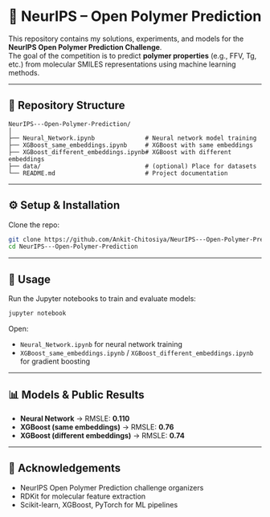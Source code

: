# 🧪 NeurIPS – Open Polymer Prediction

This repository contains my solutions, experiments, and models for the **NeurIPS Open Polymer Prediction Challenge**.  
The goal of the competition is to predict **polymer properties** (e.g., FFV, Tg, etc.) from molecular SMILES representations using machine learning methods.

---

## 📂 Repository Structure
```
NeurIPS---Open-Polymer-Prediction/
│
├── Neural_Network.ipynb              # Neural network model training
├── XGBoost_same_embeddings.ipynb     # XGBoost with same embeddings
├── XGBoost_different_embeddings.ipynb# XGBoost with different embeddings
├── data/                             # (optional) Place for datasets
└── README.md                         # Project documentation
```

---

## ⚙️ Setup & Installation

Clone the repo:
```bash
git clone https://github.com/Ankit-Chitosiya/NeurIPS---Open-Polymer-Prediction.git
cd NeurIPS---Open-Polymer-Prediction
```

---

## 🚀 Usage

Run the Jupyter notebooks to train and evaluate models:  
```bash
jupyter notebook
```

Open:
- `Neural_Network.ipynb` for neural network training  
- `XGBoost_same_embeddings.ipynb` / `XGBoost_different_embeddings.ipynb` for gradient boosting  

---

## 📊 Models & Public Results
- **Neural Network** → RMSLE: **0.110**  
- **XGBoost (same embeddings)** → RMSLE: **0.76**  
- **XGBoost (different embeddings)** → RMSLE: **0.74**  

---

## 🙌 Acknowledgements
- NeurIPS Open Polymer Prediction challenge organizers  
- RDKit for molecular feature extraction  
- Scikit-learn, XGBoost, PyTorch for ML pipelines  

